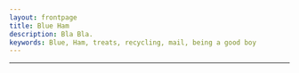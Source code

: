 ```yaml
---
layout: frontpage
title: Blue Ham
description: Bla Bla. 
keywords: Blue, Ham, treats, recycling, mail, being a good boy
---
```


<!---
Bla Bla

[curriculum vitae ![CV as pdf]({{ BASE_PATH }}/pages/icons16/pdf-icon.png)]({{ BASE_PATH }}/assets/CV.pdf)<br/>
-->


---

<!---
<div class="container">
<h4><a name="contact"></a>contact</h4>

    <div class="row-fluid">
        <div class="span5">
            Blue Ham<br/>
            Email: WOOFWOOF@goodboy.com<br/>
        </div>
-->

<!---       <div class="span2">
        <a href="../assets/headshot.jpg">
            <img src="../assets/headshot.jpg"
                  title="Blue Ham" alt="Blue Ham"/></a>
        </div>
    </div>
 </div>
-->
